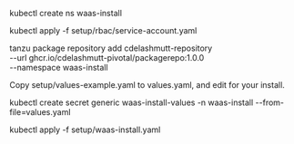 kubectl create ns waas-install

kubectl apply -f setup/rbac/service-account.yaml

tanzu package repository add cdelashmutt-repository \
  --url ghcr.io/cdelashmutt-pivotal/packagerepo:1.0.0 \
  --namespace waas-install

Copy setup/values-example.yaml to values.yaml, and edit for your install.

kubectl create secret generic waas-install-values -n waas-install --from-file=values.yaml

kubectl apply -f setup/waas-install.yaml